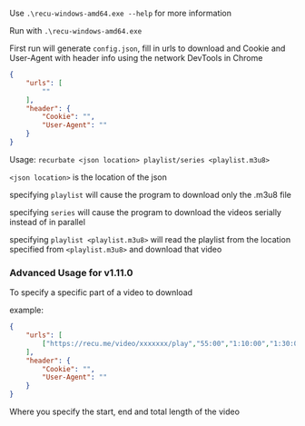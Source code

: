 Use `.\recu-windows-amd64.exe --help` for more information

Run with `.\recu-windows-amd64.exe`

First run will generate `config.json`, fill in urls to download and Cookie and User-Agent with header info using the network DevTools in Chrome
```Json
{
	"urls": [
		""
	],
	"header": {
		"Cookie": "",
		"User-Agent": ""
	}
}
```

Usage: `recurbate <json location> playlist/series <playlist.m3u8>`

`<json location>` is the location of the json

specifying `playlist` will cause the program to download only the .m3u8 file

specifying `series` will cause the program to download the videos serially instead of in parallel

specifying `playlist <playlist.m3u8>` will read the playlist from the location specified from `<playlist.m3u8>` and download that video
### Advanced Usage for v1.11.0
To specify a specific part of a video to download

example:
```JSON
{
	"urls": [
		["https://recu.me/video/xxxxxxx/play","55:00","1:10:00","1:30:00"]
	],
	"header": {
		"Cookie": "",
		"User-Agent": ""
	}
}
```
Where you specify the start, end and total length of the video
